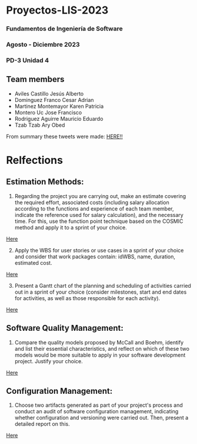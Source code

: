 # Proyectos-LIS-2023

### Fundamentos de Ingeniería de Software
### Agosto - Diciembre 2023
### PD-3 Unidad 4

## Team members
- Aviles Castillo Jesús Alberto
- Dominguez Franco Cesar Adrian
- Martinez Montemayor Karen Patricia
- Montero Uc Jose Francisco
- Rodriguez Aguirre Mauricio Eduardo
- Tzab Tzab Ary Obed

From summary these tweets were made: [HERE!!](https://twitter.com/PD_3_)

# Relfections

## Estimation Methods:
1. Regarding the project you are carrying out, make an estimate covering the required effort, associated costs (including salary allocation according to the functions and experience of each team member, indicate the reference used for salary calculation), and the necessary time. For this, use the function point technique based on the COSMIC method and apply it to a sprint of your choice.

[Here](https://github.com/Laimlobering/Proyectos-LIS-2023/blob/802ba887127d6f71aaded19567c7645ee87c859d/Reflexiones/Estimaci%C3%B3n%20con%20COSMIC.md)

2. Apply the WBS for user stories or use cases in a sprint of your choice and consider that work packages contain: idWBS, name, duration, estimated cost.

[Here](https://github.com/Laimlobering/Proyectos-LIS-2023/blob/802ba887127d6f71aaded19567c7645ee87c859d/Reflexiones/WBS.md)

3. Present a Gantt chart of the planning and scheduling of activities carried out in a sprint of your choice (consider milestones, start and end dates for activities, as well as those responsible for each activity).

[Here](https://github.com/Laimlobering/Proyectos-LIS-2023/blob/7318d0f54a23e7e601f7d291ce27117aabeccd8c/Reflexiones/Diagrama%20de%20Gantt.md)

## Software Quality Management:
1. Compare the quality models proposed by McCall and Boehm, identify and list their essential characteristics, and reflect on which of these two models would be more suitable to apply in your software development project. Justify your choice.

[Here](https://github.com/Laimlobering/Proyectos-LIS-2023/blob/802ba887127d6f71aaded19567c7645ee87c859d/Reflexiones/Calidad.md)

## Configuration Management:
1. Choose two artifacts generated as part of your project's process and conduct an audit of software configuration management, indicating whether configuration and versioning were carried out. Then, present a detailed report on this.

[Here](https://github.com/Laimlobering/Proyectos-LIS-2023/blob/802ba887127d6f71aaded19567c7645ee87c859d/Reflexiones/Configuraci%C3%B3n.md)
